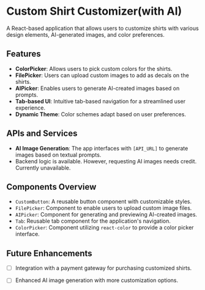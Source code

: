 # Custom Shirt Customizer(with AI)

A React-based application that allows users to customize shirts with various design elements, AI-generated images, and color preferences.

## Features

- **ColorPicker**: Allows users to pick custom colors for the shirts.
- **FilePicker**: Users can upload custom images to add as decals on the shirts.
- **AIPicker**: Enables users to generate AI-created images based on prompts.
- **Tab-based UI**: Intuitive tab-based navigation for a streamlined user experience.
- **Dynamic Theme**: Color schemes adapt based on user preferences.

## APIs and Services

- **AI Image Generation**: The app interfaces with `[API_URL]` to generate images based on textual prompts.
- Backend logic is available. However, requesting AI images needs credit. Currently unavailable.
  
## Components Overview

- `CustomButton`: A reusable button component with customizable styles.
- `FilePicker`: Component to enable users to upload custom image files.
- `AIPicker`: Component for generating and previewing AI-created images.
- `Tab`: Reusable tab component for the application's navigation.
- `ColorPicker`: Component utilizing `react-color` to provide a color picker interface.
  
## Future Enhancements

- [ ] Integration with a payment gateway for purchasing customized shirts.
- [ ] Enhanced AI image generation with more customization options.

